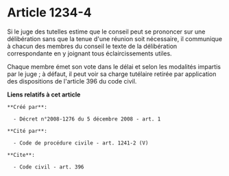 # Article 1234-4

Si le juge des tutelles estime que le conseil peut se prononcer sur une délibération sans que la tenue d'une réunion soit
nécessaire, il communique à chacun des membres du conseil le texte de la délibération correspondante en y joignant tous
éclaircissements utiles. 

Chaque membre émet son vote dans le délai et selon les modalités impartis par le juge ; à défaut, il peut voir sa charge
tutélaire retirée par application des dispositions de l'article 396 du code civil.

**Liens relatifs à cet article**

	**Créé par**:

	  - Décret n°2008-1276 du 5 décembre 2008 - art. 1

	**Cité par**:

	  - Code de procédure civile - art. 1241-2 (V)

	**Cite**:

	  - Code civil - art. 396
